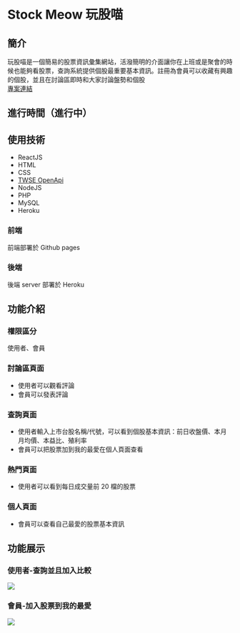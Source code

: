 # Stock Meow 玩股喵

## 簡介
玩股喵是一個簡易的股票資訊彙集網站，活潑簡明的介面讓你在上班或是聚會的時候也能夠看股票，查詢系統提供個股最重要基本資訊。註冊為會員可以收藏有興趣的個股，並且在討論區即時和大家討論盤勢和個股  
[專案連結](https://lucktanya33.github.io/StockMeow-Frontend/#/)

## 進行時間（進行中）

## 使用技術
* ReactJS
* HTML
* CSS
* [TWSE OpenApi](https://openapi.twse.com.tw/)
* NodeJS
* PHP
* MySQL
* Heroku

### 前端
前端部署於 Github pages
### 後端
後端 server 部署於 Heroku
## 功能介紹
### 權限區分
使用者、會員
### 討論區頁面
* 使用者可以觀看評論
* 會員可以發表評論

### 查詢頁面
* 使用者輸入上市台股名稱/代號，可以看到個股基本資訊：前日收盤價、本月月均價、本益比、殖利率
* 會員可以把股票加到我的最愛在個人頁面查看

### 熱門頁面
* 使用者可以看到每日成交量前 20 檔的股票

### 個人頁面
* 會員可以查看自己最愛的股票基本資訊



## 功能展示
### 使用者-查詢並且加入比較
![](https://i.imgur.com/az0EBuc.gif)

### 會員-加入股票到我的最愛
![](https://i.imgur.com/KrYjKxR.gif)

